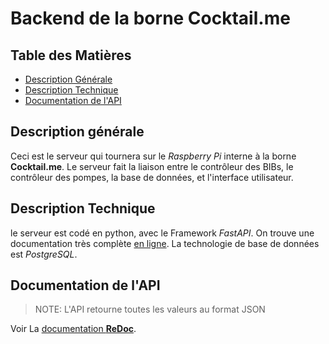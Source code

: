 # Backend de la borne Cocktail.me

## Table des Matières

 - [Description Générale](#description-générale)
 - [Description Technique](#description-technique)
 - [Documentation de l'API](#documentation-de-lapi)

## Description générale
Ceci est le serveur qui tournera sur le *Raspberry Pi* interne à la borne **Cocktail.me**.
Le serveur fait la liaison entre le contrôleur des BIBs, le contrôleur des pompes, la base de données, et l'interface utilisateur.

## Description Technique
le serveur est codé en python, avec le Framework *FastAPI*.
On trouve une documentation très complète [en ligne](https://fastapi.tiangolo.com/).
La technologie de base de données est *PostgreSQL*.

## Documentation de l'API

> NOTE: L'API retourne toutes les valeurs au format JSON

Voir La [documentation **ReDoc**](documentation.html).